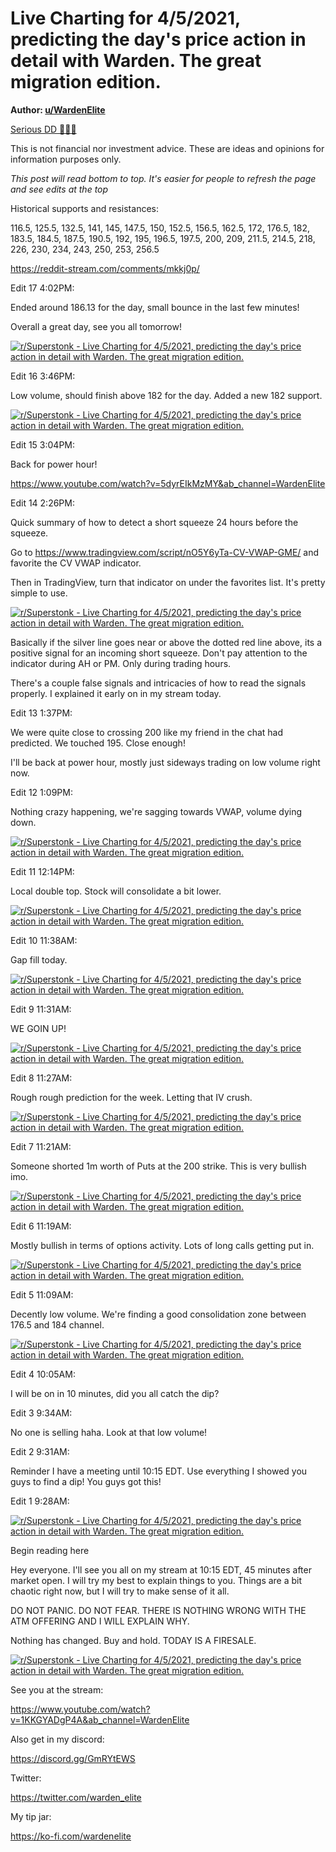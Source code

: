 Live Charting for 4/5/2021, predicting the day's price action in detail with Warden. The great migration edition.
=================================================================================================================

**Author: [u/WardenElite](https://www.reddit.com/user/WardenElite/)**

[Serious DD 👨‍🔬🔬](https://www.reddit.com/r/Superstonk/search?q=flair_name%3A%22Serious%20DD%20%F0%9F%91%A8%E2%80%8D%F0%9F%94%AC%F0%9F%94%AC%22&restrict_sr=1)

This is not financial nor investment advice. These are ideas and opinions for information purposes only.

*This post will read bottom to top. It's easier for people to refresh the page and see edits at the top*

Historical supports and resistances:

116.5, 125.5, 132.5, 141, 145, 147.5, 150, 152.5, 156.5, 162.5, 172, 176.5, 182, 183.5, 184.5, 187.5, 190.5, 192, 195, 196.5, 197.5, 200, 209, 211.5, 214.5, 218, 226, 230, 234, 243, 250, 253, 256.5

<https://reddit-stream.com/comments/mkkj0p/>

Edit 17 4:02PM:

Ended around 186.13 for the day, small bounce in the last few minutes!

Overall a great day, see you all tomorrow!

[![r/Superstonk - Live Charting for 4/5/2021, predicting the day's price action in detail with Warden. The great migration edition.](https://preview.redd.it/9utatwgaver61.png?width=2145&format=png&auto=webp&s=07107ea1f9f4ad6e71a9a3f1f8660de506d818bd)](https://preview.redd.it/9utatwgaver61.png?width=2145&format=png&auto=webp&s=07107ea1f9f4ad6e71a9a3f1f8660de506d818bd)

Edit 16 3:46PM:

Low volume, should finish above 182 for the day. Added a new 182 support.

[![r/Superstonk - Live Charting for 4/5/2021, predicting the day's price action in detail with Warden. The great migration edition.](https://preview.redd.it/m55bw4idser61.png?width=2146&format=png&auto=webp&s=182292f146fdc1499d5a723e19165fc881d8327b)](https://preview.redd.it/m55bw4idser61.png?width=2146&format=png&auto=webp&s=182292f146fdc1499d5a723e19165fc881d8327b)

Edit 15 3:04PM:

Back for power hour!

<https://www.youtube.com/watch?v=5dyrEIkMzMY&ab_channel=WardenElite>

Edit 14 2:26PM:

Quick summary of how to detect a short squeeze 24 hours before the squeeze.

Go to <https://www.tradingview.com/script/nO5Y6yTa-CV-VWAP-GME/> and favorite the CV VWAP indicator.

Then in TradingView, turn that indicator on under the favorites list. It's pretty simple to use.

[![r/Superstonk - Live Charting for 4/5/2021, predicting the day's price action in detail with Warden. The great migration edition.](https://preview.redd.it/dcxwccsceer61.png?width=2197&format=png&auto=webp&s=6eba3d3edea03d5963ca0d7f7b014968c8a09270)](https://preview.redd.it/dcxwccsceer61.png?width=2197&format=png&auto=webp&s=6eba3d3edea03d5963ca0d7f7b014968c8a09270)

Basically if the silver line goes near or above the dotted red line above, its a positive signal for an incoming short squeeze. Don't pay attention to the indicator during AH or PM. Only during trading hours.

There's a couple false signals and intricacies of how to read the signals properly. I explained it early on in my stream today.

Edit 13 1:37PM:

We were quite close to crossing 200 like my friend in the chat had predicted. We touched 195. Close enough!

I'll be back at power hour, mostly just sideways trading on low volume right now.

Edit 12 1:09PM:

Nothing crazy happening, we're sagging towards VWAP, volume dying down.

[![r/Superstonk - Live Charting for 4/5/2021, predicting the day's price action in detail with Warden. The great migration edition.](https://preview.redd.it/5531tuwe0er61.png?width=2128&format=png&auto=webp&s=a7cc10e57ae3bae1601502b154e67abaa3dd3561)](https://preview.redd.it/5531tuwe0er61.png?width=2128&format=png&auto=webp&s=a7cc10e57ae3bae1601502b154e67abaa3dd3561)

Edit 11 12:14PM:

Local double top. Stock will consolidate a bit lower.

[![r/Superstonk - Live Charting for 4/5/2021, predicting the day's price action in detail with Warden. The great migration edition.](https://preview.redd.it/ug0wdbqiqdr61.png?width=2132&format=png&auto=webp&s=ac5406bd3c251c4ad4505cab0b9c29ce1c275e4d)](https://preview.redd.it/ug0wdbqiqdr61.png?width=2132&format=png&auto=webp&s=ac5406bd3c251c4ad4505cab0b9c29ce1c275e4d)

Edit 10 11:38AM:

Gap fill today.

[![r/Superstonk - Live Charting for 4/5/2021, predicting the day's price action in detail with Warden. The great migration edition.](https://preview.redd.it/d78739y3kdr61.png?width=2131&format=png&auto=webp&s=8410c85f9819d570d653ef0e238a3df4655f215d)](https://preview.redd.it/d78739y3kdr61.png?width=2131&format=png&auto=webp&s=8410c85f9819d570d653ef0e238a3df4655f215d)

Edit 9 11:31AM:

WE GOIN UP!

[![r/Superstonk - Live Charting for 4/5/2021, predicting the day's price action in detail with Warden. The great migration edition.](https://preview.redd.it/lpkd3agzidr61.png?width=2118&format=png&auto=webp&s=ed176aa74f0f373cbfbca18d84cf6799fdf162b4)](https://preview.redd.it/lpkd3agzidr61.png?width=2118&format=png&auto=webp&s=ed176aa74f0f373cbfbca18d84cf6799fdf162b4)

Edit 8 11:27AM:

Rough rough prediction for the week. Letting that IV crush.

[![r/Superstonk - Live Charting for 4/5/2021, predicting the day's price action in detail with Warden. The great migration edition.](https://preview.redd.it/qgvay8dbidr61.png?width=2108&format=png&auto=webp&s=7322628fa111d5a456ec2ae02bb5a722cf1be9c9)](https://preview.redd.it/qgvay8dbidr61.png?width=2108&format=png&auto=webp&s=7322628fa111d5a456ec2ae02bb5a722cf1be9c9)

Edit 7 11:21AM:

Someone shorted 1m worth of Puts at the 200 strike. This is very bullish imo.

[![r/Superstonk - Live Charting for 4/5/2021, predicting the day's price action in detail with Warden. The great migration edition.](https://preview.redd.it/91cbmrm3hdr61.png?width=2271&format=png&auto=webp&s=4d46c67175c6cab1a2d15cfa5b64ac5b13dde3e9)](https://preview.redd.it/91cbmrm3hdr61.png?width=2271&format=png&auto=webp&s=4d46c67175c6cab1a2d15cfa5b64ac5b13dde3e9)

Edit 6 11:19AM:

Mostly bullish in terms of options activity. Lots of long calls getting put in.

[![r/Superstonk - Live Charting for 4/5/2021, predicting the day's price action in detail with Warden. The great migration edition.](https://preview.redd.it/cxagj1drgdr61.png?width=2441&format=png&auto=webp&s=50c2bfe22a2d9a932078620bbfa18a9fb1b8c246)](https://preview.redd.it/cxagj1drgdr61.png?width=2441&format=png&auto=webp&s=50c2bfe22a2d9a932078620bbfa18a9fb1b8c246)

Edit 5 11:09AM:

Decently low volume. We're finding a good consolidation zone between 176.5 and 184 channel.

[![r/Superstonk - Live Charting for 4/5/2021, predicting the day's price action in detail with Warden. The great migration edition.](https://preview.redd.it/ektlkcfyedr61.png?width=2279&format=png&auto=webp&s=a56fa213890669df2ff6a3d79924aaf99c1e7f9f)](https://preview.redd.it/ektlkcfyedr61.png?width=2279&format=png&auto=webp&s=a56fa213890669df2ff6a3d79924aaf99c1e7f9f)

Edit 4 10:05AM:

I will be on in 10 minutes, did you all catch the dip?

Edit 3 9:34AM:

No one is selling haha. Look at that low volume!

Edit 2 9:31AM:

Reminder I have a meeting until 10:15 EDT. Use everything I showed you guys to find a dip! You guys got this!

Edit 1 9:28AM:

[![r/Superstonk - Live Charting for 4/5/2021, predicting the day's price action in detail with Warden. The great migration edition.](https://preview.redd.it/q8e2v8e0xcr61.png?width=353&format=png&auto=webp&s=a6ff8560f436c158223e4e3a5e7978c3061f2e71)](https://preview.redd.it/q8e2v8e0xcr61.png?width=353&format=png&auto=webp&s=a6ff8560f436c158223e4e3a5e7978c3061f2e71)

Begin reading here

Hey everyone. I'll see you all on my stream at 10:15 EDT, 45 minutes after market open. I will try my best to explain things to you. Things are a bit chaotic right now, but I will try to make sense of it all.

DO NOT PANIC. DO NOT FEAR. THERE IS NOTHING WRONG WITH THE ATM OFFERING AND I WILL EXPLAIN WHY.

Nothing has changed. Buy and hold. TODAY IS A FIRESALE.

[![r/Superstonk - Live Charting for 4/5/2021, predicting the day's price action in detail with Warden. The great migration edition.](https://preview.redd.it/cog67d3bvcr61.png?width=348&format=png&auto=webp&s=c67bce1f46d7cc0e79db0e27aa07e37d632caf71)](https://preview.redd.it/cog67d3bvcr61.png?width=348&format=png&auto=webp&s=c67bce1f46d7cc0e79db0e27aa07e37d632caf71)

See you at the stream:

<https://www.youtube.com/watch?v=1KKGYADgP4A&ab_channel=WardenElite>

Also get in my discord:

<https://discord.gg/GmRYtEWS>

Twitter:

<https://twitter.com/warden_elite>

My tip jar:

<https://ko-fi.com/wardenelite>
